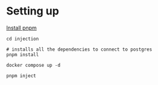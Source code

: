 # Setting up

[Install pnpm](https://pnpm.io/installation)

```
cd injection

# installs all the dependencies to connect to postgres
pnpm install

docker compose up -d

pnpm inject
```